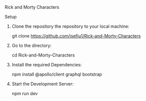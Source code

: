 Rick and Morty Characters

Setup

1. Clone the repository the repository to your local machine:

   git clone https://github.com/jsefiu1/Rick-and-Morty-Characters

2. Go to the directory:

   cd Rick-and-Morty-Characters

3. Install the required Dependencies:

   npm install @apollo/client graphql bootstrap

4. Start the Development Server:

   npm run dev

